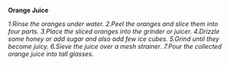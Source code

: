 
**Orange Juice**


 *1.Rinse the oranges under water.*
 *2.Peel the oranges and slice them into four parts.*
 *3.Place the sliced oranges into the grinder or juicer.*
 *4.Drizzle some honey or add sugar and also add few ice cubes.*
 *5.Grind until they become juicy.*
 *6.Sieve the juice over a mesh strainer*. 
 *7.Pour the collected orange juice into tall glasses.*